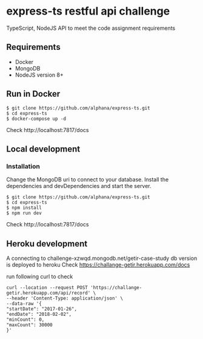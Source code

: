 # express-ts restful api challenge

 TypeScript, NodeJS API to meet the code assignment requirements

## Requirements

* Docker
* MongoDB
* NodeJS version 8+

## Run in Docker

```
$ git clone https://github.com/alphana/express-ts.git
$ cd express-ts
$ docker-compose up -d
```
Check http://localhost:7817/docs

## Local development

### Installation
Change the MongoDB uri to connect to your database. 
Install the dependencies and devDependencies and start the server.

```
$ git clone https://github.com/alphana/express-ts.git
$ cd express-ts
$ npm install
$ npm run dev
```
Check http://localhost:7817/docs

## Heroku development
A connecting to challenge-xzwqd.mongodb.net/getir-case-study db version is deployed to heroku
Check https://challange-getir.herokuapp.com/docs

run following curl to check
```
curl --location --request POST 'https://challange-getir.herokuapp.com/api/record' \
--header 'Content-Type: application/json' \
--data-raw '{
"startDate": "2017-01-26",
"endDate": "2018-02-02",
"minCount": 0,
"maxCount": 30000
}'
```


